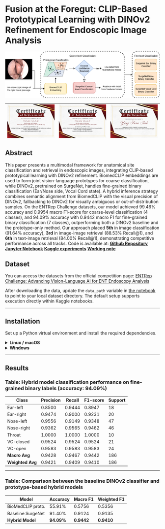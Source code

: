 # Fusion at the Foregut: CLIP-Based Prototypical Learning with DINOv2 Refinement for Endoscopic Image Analysis

![Classification Diagram](figures/clasification_diagram.png)

| ![Track 1](track_1.png) | ![Track 2](track_2.png) | ![Yang Tuan Anh](YangTuanAnh.png) |
|---|---|---|

## Abstract

This paper presents a multimodal framework for anatomical site classification and retrieval in endoscopic images, integrating CLIP-based prototypical learning with DINOv2 refinement. BiomedCLIP embeddings are used to form joint vision-language prototypes for coarse classification, while DINOv2, pretrained on SurgeNet, handles fine-grained binary classification (Ear/Nose side, Vocal Cord state). A hybrid inference strategy combines semantic alignment from BiomedCLIP with the visual precision of DINOv2, fallbacking to DINOv2 for visually ambiguous or out-of-distribution samples. On the ENTRep Challenge datasets, our model achieved 99.46\% accuracy and 0.9954 macro F1-score for coarse-level classification (4 classes), and 94.09\% accuracy with 0.9442 macro F1 for fine-grained binary classification (7 classes), outperforming both a DINOv2 baseline and the prototype-only method. Our approach placed **5th** in image classification (91.64\% accuracy), **3rd** in image-image retrieval (88.53\% Recall@1), and **6th** in text-image retrieval (84.00\% Recall@1), demonstrating competitive performance across all tracks. Code is available at: **[Github Repository](https://github.com/YangTuanAnh/ENTRep)** **[Jupyter Notebook](entrep-prototypical.ipynb)** **[Kaggle experiments](https://www.kaggle.com/code/yangtunanh/entrep-prototypical)** **[Working note](paper_entrep.pdf)**

## Dataset

You can access the datasets from the official competition page:
[ENTRep Challenge:
Advancing Vision-Language AI for
ENT Endoscopy Analysis](https://aichallenge.hcmus.edu.vn/acm-mm-2025/entrep)

After downloading the data, update the `data_path` variable in [the notebook](./fungiclef25.ipynb) to point to your local dataset directory. The default setup supports execution directly within Kaggle notebooks.

---

## Installation

Set up a Python virtual environment and install the required dependencies.

<details>
<summary><strong>Linux / macOS</strong></summary>

```bash
python -m venv .venv
source .venv/bin/activate
pip install -r requirements.txt
```

</details>

<details>
<summary><strong>Windows</strong></summary>

```cmd
python -m venv .venv
.venv\Scripts\activate
pip install -r requirements.txt
```

</details>

---

## Results

### Table: Hybrid model classification performance on fine-grained binary labels (accuracy: 94.09%)

| **Class**        | **Precision** | **Recall** | **F1-score** | **Support** |
| ---------------- | ------------- | ---------- | ------------ | ----------- |
| Ear-left         | 0.8500        | 0.9444     | 0.8947       | 18          |
| Ear-right        | 0.9474        | 0.9000     | 0.9231       | 20          |
| Nose-left        | 0.9556        | 0.9149     | 0.9348       | 47          |
| Nose-right       | 0.9362        | 0.9565     | 0.9462       | 46          |
| Throat           | 1.0000        | 1.0000     | 1.0000       | 10          |
| VC-closed        | 0.9524        | 0.9524     | 0.9524       | 21          |
| VC-open          | 0.9583        | 0.9583     | 0.9583       | 24          |
| **Macro Avg**    | 0.9428        | 0.9467     | 0.9442       | 186         |
| **Weighted Avg** | 0.9421        | 0.9409     | 0.9410       | 186         |

---

### Table: Comparison between the baseline DINOv2 classifier and prototype-based hybrid models

| **Model**         | **Accuracy** | **Macro F1** | **Weighted F1** |
| ----------------- | ------------ | ------------ | --------------- |
| BioMedCLIP proto. | 55.91%       | 0.5756       | 0.5356          |
| Baseline SurgeNet | 91.40%       | 0.9124       | 0.9135          |
| **Hybrid Model**  | **94.09%**   | **0.9442**   | **0.9410**      |
